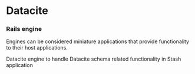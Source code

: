 # Datacite

### Rails engine
Engines can be considered miniature applications that provide functionality to their host applications.

Datacite engine to handle Datacite schema related functionality in Stash application